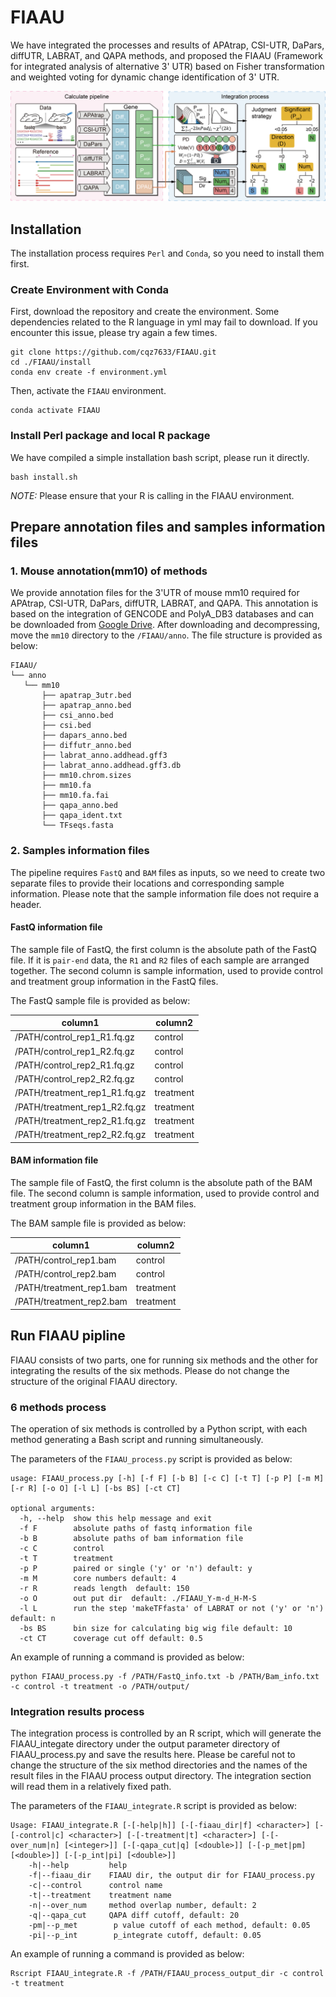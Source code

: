 # FIAAU
We have integrated the processes and results of APAtrap, CSI-UTR, DaPars, diffUTR, LABRAT, and QAPA methods, and proposed the FIAAU (Framework for integrated analysis of alternative 3' UTR) based on Fisher transformation and weighted voting for dynamic change identification of 3' UTR.

![Overview](./images/FIAAU_pipline.png)

## Installation
The installation process requires `Perl` and `Conda`, so you need to install them first.

### Create Environment with Conda
First, download the repository and create the environment. Some dependencies related to the R language in yml may fail to download. If you encounter this issue, please try again a few times.

```
git clone https://github.com/cqz7633/FIAAU.git
cd ./FIAAU/install
conda env create -f environment.yml
```

Then, activate the `FIAAU` environment.

```
conda activate FIAAU
```

### Install Perl package and local R package
We have compiled a simple installation bash script, please run it directly.

```
bash install.sh
```
*NOTE:* Please ensure that your R is calling in the FIAAU environment.

## Prepare annotation files and samples information files

### 1. Mouse annotation(mm10) of methods

We provide annotation files for the 3'UTR of mouse mm10 required for APAtrap, CSI-UTR, DaPars, diffUTR, LABRAT, and QAPA. This annotation is based on the integration of GENCODE and PolyA_DB3 databases and can be downloaded from [Google Drive](https://drive.google.com/file/d/1ki3yKC0YcGy36pWV0XFleV3_Za3rh7aQ/view?usp=drive_link).
After downloading and decompressing, move the `mm10` directory to the `/FIAAU/anno`. The file structure is provided as below:
```
FIAAU/  
└── anno  
   └── mm10  
       ├── apatrap_3utr.bed  
       ├── apatrap_anno.bed  
       ├── csi_anno.bed  
       ├── csi.bed  
       ├── dapars_anno.bed  
       ├── diffutr_anno.bed  
       ├── labrat_anno.addhead.gff3  
       ├── labrat_anno.addhead.gff3.db  
       ├── mm10.chrom.sizes  
       ├── mm10.fa  
       ├── mm10.fa.fai  
       ├── qapa_anno.bed  
       ├── qapa_ident.txt  
       └── TFseqs.fasta
```

### 2. Samples information files

The pipeline requires `FastQ` and `BAM` files as inputs, so we need to create two separate files to provide their locations and corresponding sample information. Please note that the sample information file does not require a header.

#### FastQ information file
The sample file of FastQ, the first column is the absolute path of the FastQ file. If it is `pair-end` data, the `R1` and `R2` files of each sample are arranged together. The second column is sample information, used to provide control and treatment group information in the FastQ files.

The FastQ sample file is provided as below:

| column1| column2 |
|--------|---------|
| /PATH/control_rep1_R1.fq.gz | control |
| /PATH/control_rep1_R2.fq.gz | control |
| /PATH/control_rep2_R1.fq.gz | control |
| /PATH/control_rep2_R2.fq.gz | control |
| /PATH/treatment_rep1_R1.fq.gz | treatment |
| /PATH/treatment_rep1_R2.fq.gz | treatment |
| /PATH/treatment_rep2_R1.fq.gz | treatment |
| /PATH/treatment_rep2_R2.fq.gz | treatment |

#### BAM information file
The sample file of FastQ, the first column is the absolute path of the BAM file. The second column is sample information, used to provide control and treatment group information in the BAM files.

The BAM sample file is provided as below:

| column1| column2 |
|--------|---------|
| /PATH/control_rep1.bam| control |
| /PATH/control_rep2.bam | control |
| /PATH/treatment_rep1.bam | treatment |
| /PATH/treatment_rep2.bam | treatment |

## Run FIAAU pipline

FIAAU consists of two parts, one for running six methods and the other for integrating the results of the six methods. Please do not change the structure of the original FIAAU directory.

### 6 methods process

The operation of six methods is controlled by a Python script, with each method generating a Bash script and running simultaneously.  

The parameters of the `FIAAU_process.py` script is provided as below:

```
usage: FIAAU_process.py [-h] [-f F] [-b B] [-c C] [-t T] [-p P] [-m M] [-r R] [-o O] [-l L] [-bs BS] [-ct CT]

optional arguments:
  -h, --help  show this help message and exit
  -f F        absolute paths of fastq information file
  -b B        absolute paths of bam information file
  -c C        control
  -t T        treatment
  -p P        paired or single ('y' or 'n') default: y
  -m M        core numbers default: 4
  -r R        reads length  default: 150
  -o O        out put dir  default: ./FIAAU_Y-m-d_H-M-S
  -l L        run the step 'makeTFfasta' of LABRAT or not ('y' or 'n') default: n
  -bs BS      bin size for calculating big wig file default: 10
  -ct CT      coverage cut off default: 0.5
```
An example of running a command is provided as below:

```
python FIAAU_process.py -f /PATH/FastQ_info.txt -b /PATH/Bam_info.txt -c control -t treatment -o /PATH/output/
```

### Integration results process

The integration process is controlled by an R script, which will generate the FIAAU_integate directory under the output parameter directory of FIAAU_process.py and save the results here. Please be careful not to change the structure of the six method directories and the names of the result files in the FIAAU process output directory. The integration section will read them in a relatively fixed path. 

The parameters of the `FIAAU_integrate.R` script is provided as below:
```
Usage: FIAAU_integrate.R [-[-help|h]] [-[-fiaau_dir|f] <character>] [-[-control|c] <character>] [-[-treatment|t] <character>] [-[-over_num|n] [<integer>]] [-[-qapa_cut|q] [<double>]] [-[-p_met|pm] [<double>]] [-[-p_int|pi] [<double>]]
    -h|--help         help
    -f|--fiaau_dir    FIAAU dir, the output dir for FIAAU_process.py
    -c|--control      control name
    -t|--treatment    treatment name
    -n|--over_num     method overlap number, default: 2
    -q|--qapa_cut     QAPA diff cutoff, default: 20
    -pm|--p_met        p value cutoff of each method, default: 0.05
    -pi|--p_int        p_integrate cutoff, default: 0.05
```
An example of running a command is provided as below:

```
Rscript FIAAU_integrate.R -f /PATH/FIAAU_process_output_dir -c control -t treatment
```
